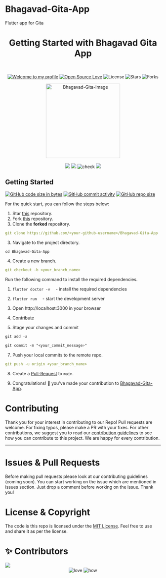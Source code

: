 # Bhagavad-Gita-App
Flutter app for Gita
<h1 align="center">Getting Started with Bhagavad Gita App </h1> 
<br>

<div align="center">

[![Welcome to my profile](https://img.shields.io/badge/Hello,Programmer!-Welcome-blue.svg?style=flat&logo=github)](https://github.com/Ggita/Bhagavad-Gita-App)
[![Open Source Love](https://badges.frapsoft.com/os/v2/open-source.svg?v=103)](https://github.com/gita/Bhagavad-Gita-App)
![License](https://img.shields.io/badge/License-MIT-red)
![Stars](https://img.shields.io/github/stars/gita/Bhagavad-Gita-App?style=flat&logo=github)
![Forks](https://img.shields.io/github/forks/gita/Bhagavad-Gita-App?style=flat&logo=github)

</div>

<div align="center">
  <img height=240 src="../Bhagavad-Gita-App-1/bhagavad_gita/assets/images/gita.png" alt="Bhagavad-Gita-Image">
</div>

<br>

<div align="center">
<img src ="https://forthebadge.com/images/badges/winter-is-coming.svg"/>
  <img src="https://forthebadge.com/images/badges/for-you.svg" />

  <img src="https://forthebadge.com/images/badges/check-it-out.svg" alt="check">
  <img src="https://forthebadge.com/images/badges/built-by-developers.svg" />
</div>

## **Getting Started**
[![GitHub code size in bytes](https://img.shields.io/github/languages/code-size/gita/Bhagavad-Gita-App?logo=github)](https://gita/Bhagavad-Gita-App/) [![GitHub commit activity](https://img.shields.io/github/commit-activity/m/gita/Bhagavad-Gita-App?color=bluevoilet&logo=github)](https://github.com/gita/Bhagavad-Gita-App/commits/) [![GitHub repo size](https://img.shields.io/github/repo-size/gita/Bhagavad-Gita-App?logo=github)](https://github.com/gita/Bhagavad-Gita-App)

For the quick start, you can follow the steps below:

1. Star <a href="https://github.com/gita/Bhagavad-Gita-App" title="this">this</a> repository.
2. Fork <a href="https://github.com/gita/Bhagavad-Gita-App" title="this">this</a> repository.
3. Clone the **forked** repository.

```yml
git clone https://github.com/<your-github-username>/Bhagavad-Gita-App
```

3. Navigate to the project directory.

```py
cd Bhagavad-Gita-App
```

4. Create a new branch.

```yml
git checkout -b <your_branch_name>
```

Run the following command to install the required dependencies.

1. `flutter doctor -v  ` - install the required dependencies
2. `flutter run  ` - start the development server
3. Open http://localhost:3000 in your browser

4. [Contribute](../Bhagavad-Gita-App/CONTRIBUTING.md)

5. Stage your changes and commit

```css
git add -a

git commit -m "<your_commit_message>"
```

7. Push your local commits to the remote repo.

```yml
git push -u origin <your_branch_name>
```

8. Create a <a href="https://docs.github.com/en/github/collaborating-with-pull-requests/proposing-changes-to-your-work-with-pull-requests/creating-a-pull-request" title="Pull Request">Pull-Request</a> to `main`.

9. Congratulations! 🎉 you've made your contribution to <a href="https://github.com/gita/Bhagavad-Gita-App" title="Winter-of-Code-2.0-frontend">Bhagavad-Gita-App</a>.

<h1 id="contribute">Contributing</h1>

<p>
   Thank you for your interest in contributing to our Repo! Pull requests are welcome. For fixing typos, please make a PR with your fixes. For other contributions, we suggest you to read our <a href="/CONTRIBUTING.md">contribution guidelines</a> to see how you can contribute to this project. We are happy for every contribution. 
   <hr> 
</p>
<h1 id="prs">Issues & Pull Requests</h1>

Before making pull requests please look at our contributing guidelines (coming soon). You can start working on the issue which are mentioned in issues section. Just drop a comment before working on the issue. Thank you!

#  License & Copyright

The code is this repo is licensed under the [MIT License](License). Feel free to use and share it as per the license.

# ✨ Contributors

<a href="https://github.com/gita/Bhagavad-Gita-App/graphs/contributors">
  <img src="https://contrib.rocks/image?repo=gita/Bhagavad-Gita-App" />
</a>

<div align="center">
 <img src="https://forthebadge.com/images/badges/built-with-love.svg" alt="love" />
 <img src="https://forthebadge.com/images/badges/thats-how-they-get-you.svg" alt="how">
</div>

